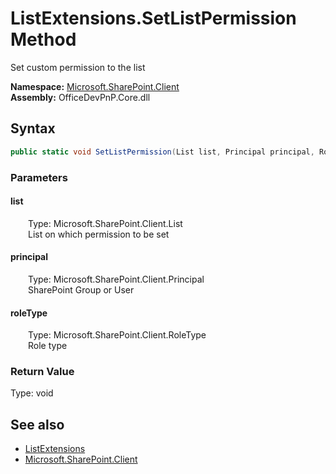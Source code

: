 # ListExtensions.SetListPermission Method  
 Set custom permission to the list   

**Namespace:** [Microsoft.SharePoint.Client](Microsoft.SharePoint.Client.md)  
**Assembly:** OfficeDevPnP.Core.dll  
## Syntax
```C#
public static void SetListPermission(List list, Principal principal, RoleType roleType)
```
### Parameters
#### list  
&emsp;&emsp;Type: Microsoft.SharePoint.Client.List  
&emsp;&emsp;List on which permission to be set  

  

#### principal  
&emsp;&emsp;Type: Microsoft.SharePoint.Client.Principal  
&emsp;&emsp;SharePoint Group or User  

  

#### roleType  
&emsp;&emsp;Type: Microsoft.SharePoint.Client.RoleType  
&emsp;&emsp;Role type  

  

### Return Value
Type: void  

## See also
- [ListExtensions](Microsoft.SharePoint.Client.ListExtensions.md) 
- [Microsoft.SharePoint.Client](Microsoft.SharePoint.Client.md) 
